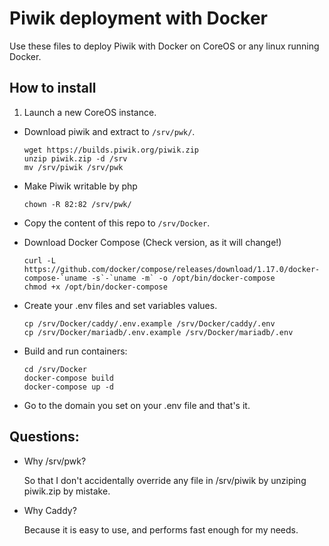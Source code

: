 # Piwik deployment with Docker

Use these files to deploy Piwik with Docker on CoreOS or any linux running
Docker.

## How to install
  1. Launch a new CoreOS instance.
  - Download piwik and extract to `/srv/pwk/`.

    ```
    wget https://builds.piwik.org/piwik.zip
    unzip piwik.zip -d /srv
    mv /srv/piwik /srv/pwk
    ```

  - Make Piwik writable by php

    ```
    chown -R 82:82 /srv/pwk/
    ```

  - Copy the content of this repo to `/srv/Docker`.
  - Download Docker Compose (Check version, as it will change!)

    ```
    curl -L https://github.com/docker/compose/releases/download/1.17.0/docker-compose-`uname -s`-`uname -m` -o /opt/bin/docker-compose
    chmod +x /opt/bin/docker-compose
    ```

  - Create your .env files and set variables values.

    ```
    cp /srv/Docker/caddy/.env.example /srv/Docker/caddy/.env
    cp /srv/Docker/mariadb/.env.example /srv/Docker/mariadb/.env
    ```

  - Build and run containers:

    ```
    cd /srv/Docker
    docker-compose build
    docker-compose up -d
    ```

  - Go to the domain you set on your .env file and that's it.

## Questions:
- Why /srv/pwk?

  So that I don't accidentally override any file in /srv/piwik by unziping
  piwik.zip by mistake.

- Why Caddy?

  Because it is easy to use, and performs fast enough for my needs.
